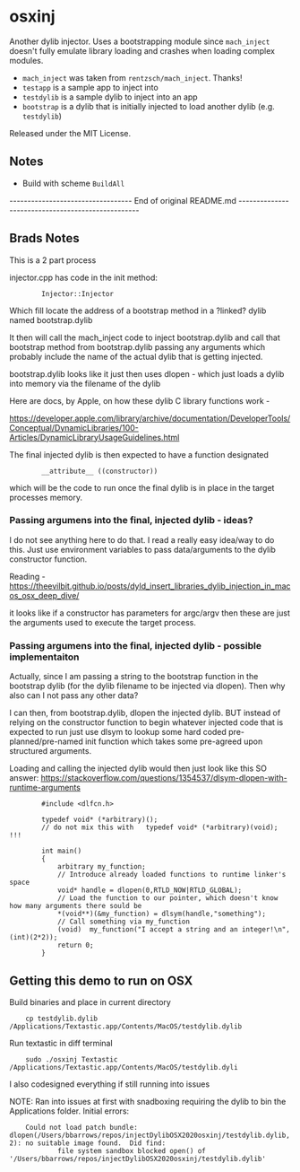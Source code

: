 osxinj
======

Another dylib injector. Uses a bootstrapping module since `mach_inject` doesn't fully emulate library loading and crashes when loading complex modules.

- `mach_inject` was taken from `rentzsch/mach_inject`. Thanks!
- `testapp` is a sample app to inject into
- `testdylib` is a sample dylib to inject into an app
- `bootstrap` is a dylib that is initially injected to load another dylib (e.g. `testdylib`)

Released under the MIT License.

Notes
-----

- Build with scheme `BuildAll`



---------------------------------- End of original README.md --------------------------------------------------




## Brads Notes

This is a 2 part process

injector.cpp has code in the init method:
```
        Injector::Injector
```        
Which fill locate the address of a bootstrap method in a ?linked? dylib named bootstrap.dylib

It then will call the mach_inject code to inject bootstrap.dylib and call that bootstrap method from bootstrap.dylib passing any arguments 
which probably include the name of the actual dylib that is getting injected.

bootstrap.dylib looks like it just then uses dlopen - which just loads a dylib into memory via the filename of the dylib

Here are docs, by Apple, on how these dylib C library functions work -

  https://developer.apple.com/library/archive/documentation/DeveloperTools/Conceptual/DynamicLibraries/100-Articles/DynamicLibraryUsageGuidelines.html

The final injected dylib is then expected to have a function designated
```
        __attribute__ ((constructor))   
```        
which will be the code to run once the final dylib is in place in the target processes memory.
        
### Passing argumens into the final, injected dylib - ideas?

I do not see anything here to do that. I read a really easy idea/way to do this. Just use environment variables to pass data/arguments to the dylib constructor function.

Reading - https://theevilbit.github.io/posts/dyld_insert_libraries_dylib_injection_in_macos_osx_deep_dive/

it looks like if a constructor has parameters for argc/argv then these are just the arguments used to execute the target process.


### Passing argumens into the final, injected dylib - possible implementaiton

Actually, since I am passing a string to the bootstrap function in the bootstrap dylib (for the dylib filename to be injected via dlopen). 
Then why also can I not pass any other data?

I can then, from bootstrap.dylib, dlopen the injected dylib. BUT instead of relying on the constructor function to begin whatever injected 
code that is expected to run just use dlsym to lookup some hard coded pre-planned/pre-named init function which takes some pre-agreed
upon structured arguments.

Loading and calling the injected dylib would then just look like this SO answer: 
  https://stackoverflow.com/questions/1354537/dlsym-dlopen-with-runtime-arguments

```
        #include <dlfcn.h>

        typedef void* (*arbitrary)();
        // do not mix this with   typedef void* (*arbitrary)(void); !!!

        int main()
        {
            arbitrary my_function;
            // Introduce already loaded functions to runtime linker's space
            void* handle = dlopen(0,RTLD_NOW|RTLD_GLOBAL);
            // Load the function to our pointer, which doesn't know how many arguments there sould be
            *(void**)(&my_function) = dlsym(handle,"something");
            // Call something via my_function
            (void)  my_function("I accept a string and an integer!\n",(int)(2*2));
            return 0;
        }

```


                
                
## Getting this demo to run on OSX

Build binaries  and place in current directory

        cp testdylib.dylib /Applications/Textastic.app/Contents/MacOS/testdylib.dylib 

Run textastic in diff terminal

        sudo ./osxinj Textastic /Applications/Textastic.app/Contents/MacOS/testdylib.dyli

I also codesigned everything if still running into issues


NOTE: Ran into issues at first with snadboxing requiring the dylib to bin the Applications folder. 
Initial errors:

        Could not load patch bundle: dlopen(/Users/bbarrows/repos/injectDylibOSX2020osxinj/testdylib.dylib, 2): no suitable image found.  Did find:
                file system sandbox blocked open() of '/Users/bbarrows/repos/injectDylibOSX2020osxinj/testdylib.dylib'




